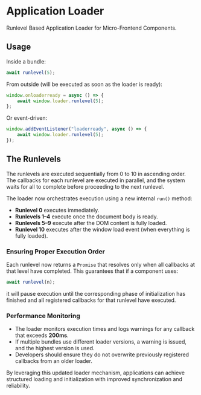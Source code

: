 # Application Loader

Runlevel Based Application Loader for Micro-Frontend Components.

## Usage

Inside a bundle:

```javascript
await runlevel(5);
```

From outside (will be executed as soon as the loader is ready):

```javascript
window.onloaderready = async () => {
    await window.loader.runlevel(5);
};
```

Or event-driven:

```javascript
window.addEventListener("loaderready", async () => {
    await window.loader.runlevel(5);
});
```

## The Runlevels

The runlevels are executed sequentially from 0 to 10 in ascending order. The callbacks for each runlevel are executed in parallel, and the system waits for all to complete before proceeding to the next runlevel.

The loader now orchestrates execution using a new internal `run()` method:
- **Runlevel 0** executes immediately.
- **Runlevels 1–4** execute once the document body is ready.
- **Runlevels 5–9** execute after the DOM content is fully loaded.
- **Runlevel 10** executes after the window load event (when everything is fully loaded).

### Ensuring Proper Execution Order
Each runlevel now returns a `Promise` that resolves only when all callbacks at that level have completed. This guarantees that if a component uses:

```javascript
await runlevel(n);
```

it will pause execution until the corresponding phase of initialization has finished and all registered callbacks for that runlevel have executed.

### Performance Monitoring
- The loader monitors execution times and logs warnings for any callback that exceeds **200ms**.
- If multiple bundles use different loader versions, a warning is issued, and the highest version is used.
- Developers should ensure they do not overwrite previously registered callbacks from an older loader.

By leveraging this updated loader mechanism, applications can achieve structured loading and initialization with improved synchronization and reliability.
